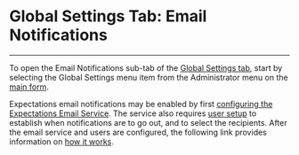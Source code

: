 # Global Settings Tab: Email Notifications

***

To open the Email Notifications sub-tab of the [Global Settings tab](globset.md), start by selecting the Global Settings menu item from the Administrator menu on the [main form](7jjr.md).

Expectations email notifications may be enabled by first [configuring the Expectations Email Service](emailinfra.md).  The service also requires [user setup](emailbuslog.md) to establish when notifications are to go out, and to select the recipients.  After the email service and users are configured, the following link provides information on [how it works](emailguide.md).
